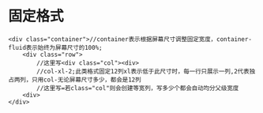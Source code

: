 # 固定格式
    <div class="container">//container表示根据屏幕尺寸调整固定宽度，container-fluid表示始终为屏幕尺寸的100%;
        <div class="row">
            //这里写<div class="col"><div>
            //col-xl-2;此类格式固定12列xl表示低于此尺寸时，每一行只展示一列,2代表独占两列，只用col-无论屏幕尺寸多少，都会是12列
            //这里写=若class="col"则会创建等宽列，写多少个都会自动均分父级宽度
        <div>
    </div>